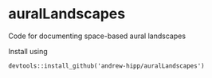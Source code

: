 # auralLandscapes
Code for documenting space-based aural landscapes

Install using

`devtools::install_github('andrew-hipp/auralLandscapes')`
